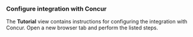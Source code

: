 ### Configure integration with Concur

The **Tutorial** view contains instructions for configuring the integration with Concur. Open a new browser tab and perform the listed steps.
